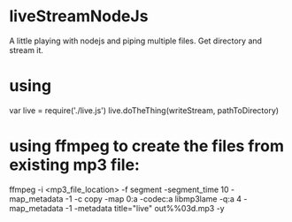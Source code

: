 # liveStreamNodeJs
A little playing with nodejs and piping multiple files.
Get directory and stream it.
# using
var live = require('./live.js')
live.doTheThing(writeStream, pathToDirectory)
# using ffmpeg to create the files from existing mp3 file:
ffmpeg -i <mp3_file_location> -f segment -segment_time 10 -map_metadata -1 -c copy -map 0:a -codec:a libmp3lame -q:a 4 -map_metadata -1 -metadata title="live" out%%03d.mp3 -y

